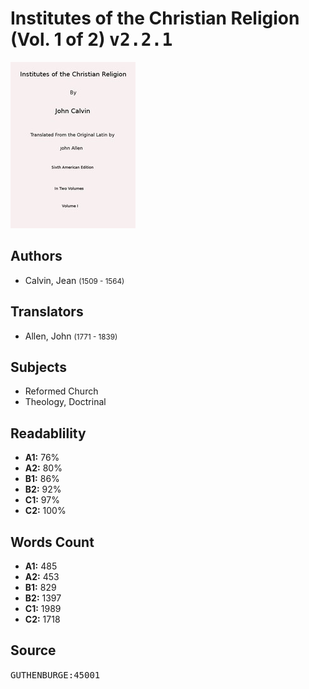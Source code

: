 # Institutes of the Christian Religion (Vol. 1 of 2) <kbd>v2.2.1</kbd>

![](./cover.medium.jpg "")

## Authors


 - Calvin, Jean <small>(1509 - 1564)</small>

## Translators


 - Allen, John <small>(1771 - 1839)</small>

## Subjects


 - Reformed Church
 - Theology, Doctrinal

## Readablility


 - **A1:** 76%
 - **A2:** 80%
 - **B1:** 86%
 - **B2:** 92%
 - **C1:** 97%
 - **C2:** 100%

## Words Count


 - **A1:** 485
 - **A2:** 453
 - **B1:** 829
 - **B2:** 1397
 - **C1:** 1989
 - **C2:** 1718

## Source


<kbd>GUTHENBURGE:45001</kbd>
